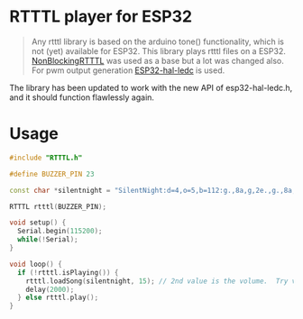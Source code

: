 # RTTTL player for ESP32

> Any rtttl library is based on the arduino tone() functionality, which is not (yet) available for ESP32.
> This library plays rtttl files on a ESP32. [NonBlockingRTTTL](https://github.com/end2endzone/NonBlockingRTTTL) was used as a base but a lot was changed also. For pwm output generation [ESP32-hal-ledc](https://github.com/espressif/arduino-esp32/blob/a4305284d085caeddd1190d141710fb6f1c6cbe1/cores/esp32/esp32-hal-ledc.h) is used.

The library has been updated to work with the new API of esp32-hal-ledc.h, and it should function flawlessly again.

# Usage
```cpp
#include "RTTTL.h"

#define BUZZER_PIN 23

const char *silentnight = "SilentNight:d=4,o=5,b=112:g.,8a,g,2e.,g.,8a,g,2e.,2d6,d6,2b.,2c6,c6,2g.,2a,a,c6.,8b,a,g.,8a,g,2e.,2a,a,c6.,8b,a,g.,8a,g,2e.,2d6,d6,f6.,8d6,b,2c6.,2e6.,c6,g,e,g.,8f,d,2c.";

RTTTL rtttl(BUZZER_PIN);

void setup() {
  Serial.begin(115200);
  while(!Serial);
}

void loop() {
  if (!rtttl.isPlaying()) {
    rtttl.loadSong(silentnight, 15); // 2nd value is the volume.  Try values between ~5-30.
    delay(2000);
  } else rtttl.play();
}
```
